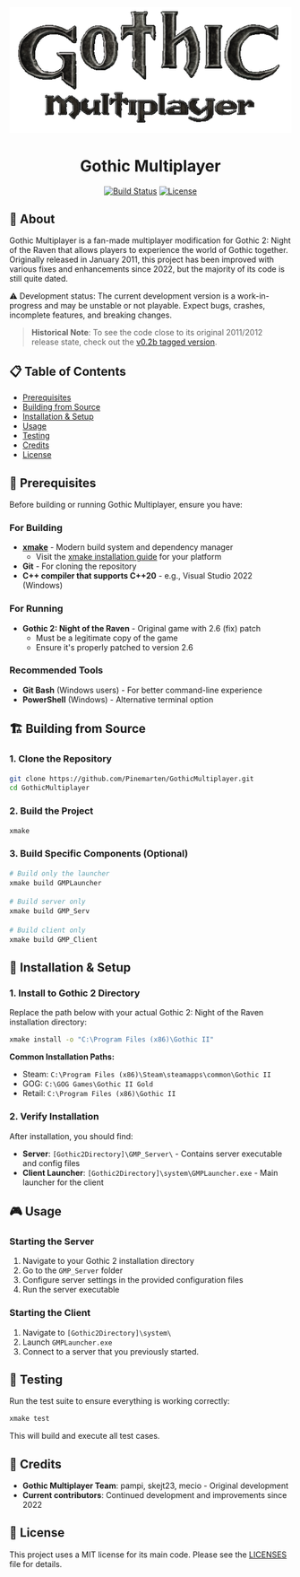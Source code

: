 <div align="center">
  <img src="gmp-client/gothic2a/resources/logo.png" alt="Gothic Multiplayer Logo" width="550"/>
  
  # Gothic Multiplayer
  
  [![Build Status](https://img.shields.io/badge/build-passing-brightgreen.svg)](https://github.com/Pinemarten/GothicMultiplayer)
  [![License](https://img.shields.io/badge/license-MIT-blue.svg)](LICENSES)
</div>

## 📖 About

Gothic Multiplayer is a fan-made multiplayer modification for Gothic 2: Night of the Raven that allows players to experience the world of Gothic together. Originally released in January 2011, this project has been improved with various fixes and enhancements since 2022, but the majority of its code is still quite dated.

⚠️ Development status: The current development version is a work-in-progress and may be unstable or not playable. Expect bugs, crashes, incomplete features, and breaking changes.

> **Historical Note**: To see the code close to its original 2011/2012 release state, check out the [v0.2b tagged version](https://github.com/Pinemarten/GothicMultiplayer/tree/v0.2b).

## 📋 Table of Contents
- [Prerequisites](#-prerequisites)
- [Building from Source](#-building-from-source)
- [Installation & Setup](#-installation--setup)
- [Usage](#-usage)
- [Testing](#-testing)
- [Credits](#-credits)
- [License](#-license)

## 🔧 Prerequisites

Before building or running Gothic Multiplayer, ensure you have:

### For Building
- **[xmake](https://xmake.io/)** - Modern build system and dependency manager
  - Visit the [xmake installation guide](https://xmake.io/#/guide/installation) for your platform
- **Git** - For cloning the repository
- **C++ compiler that supports C++20** - e.g., Visual Studio 2022 (Windows)

### For Running
- **Gothic 2: Night of the Raven** - Original game with 2.6 (fix) patch
  - Must be a legitimate copy of the game
  - Ensure it's properly patched to version 2.6

### Recommended Tools
- **Git Bash** (Windows users) - For better command-line experience
- **PowerShell** (Windows) - Alternative terminal option

## 🏗️ Building from Source

### 1. Clone the Repository
```bash
git clone https://github.com/Pinemarten/GothicMultiplayer.git
cd GothicMultiplayer
```

### 2. Build the Project
```bash
xmake
```

### 3. Build Specific Components (Optional)
```bash
# Build only the launcher
xmake build GMPLauncher

# Build server only
xmake build GMP_Serv

# Build client only  
xmake build GMP_Client
```

## 🚀 Installation & Setup

### 1. Install to Gothic 2 Directory
Replace the path below with your actual Gothic 2: Night of the Raven installation directory:

```bash
xmake install -o "C:\Program Files (x86)\Gothic II"
```

**Common Installation Paths:**
- Steam: `C:\Program Files (x86)\Steam\steamapps\common\Gothic II`
- GOG: `C:\GOG Games\Gothic II Gold`
- Retail: `C:\Program Files (x86)\Gothic II`

### 2. Verify Installation
After installation, you should find:
- **Server**: `[Gothic2Directory]\GMP_Server\` - Contains server executable and config files
- **Client Launcher**: `[Gothic2Directory]\system\GMPLauncher.exe` - Main launcher for the client

## 🎮 Usage

### Starting the Server
1. Navigate to your Gothic 2 installation directory
2. Go to the `GMP_Server` folder
3. Configure server settings in the provided configuration files
4. Run the server executable

### Starting the Client
1. Navigate to `[Gothic2Directory]\system\`
2. Launch `GMPLauncher.exe`
3. Connect to a server that you previously started.

## 🧪 Testing

Run the test suite to ensure everything is working correctly:

```bash
xmake test
```

This will build and execute all test cases.

## 🙏 Credits

- **Gothic Multiplayer Team**: pampi, skejt23, mecio - Original development
- **Current contributors**: Continued development and improvements since 2022

## 📄 License

This project uses a MIT license for its main code. Please see the [LICENSES](LICENSES) file for details.
